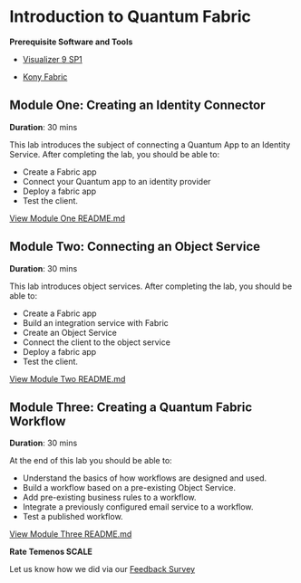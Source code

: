 # Introduction to Quantum Fabric

**Prerequisite Software and Tools**

- [Visualizer 9 SP1](https://community.kony.com/downloads)

- [Kony Fabric](http://Manage.kony.com)

## Module One: Creating an Identity Connector

**Duration**: 30 mins

This lab introduces the subject of connecting a Quantum App to an Identity Service. After completing the lab, you should be able to:
- Create a Fabric app
- Connect your Quantum app to an identity provider
- Deploy a fabric app
- Test the client.

[View Module One README.md](https://github.com/temenos/SCALE2020/blob/main/Lab%206%20-%20Intro%20to%20Quantum%20Fabric/Module1-CreatingAnIdentityConnector.md)

## Module Two: Connecting an Object Service

**Duration**: 30 mins

This lab introduces object services. After completing the lab, you should be able to:
- Create a Fabric app
- Build an integration service with Fabric 
- Create an Object Service
- Connect the client to the object service
- Deploy a fabric app
- Test the client.

[View Module Two README.md](https://github.com/temenos/SCALE2020/blob/main/Lab%206%20-%20Intro%20to%20Quantum%20Fabric/Module2-ConnectingAnObjectService.md)

## Module Three: Creating a Quantum Fabric Workflow

**Duration**: 30 mins

At the end of this lab you should be able to:
- Understand the basics of how workflows are designed and used.
- Build a workflow based on a pre-existing Object Service.
- Add pre-existing business rules to a workflow.
- Integrate a previously configured email service to a workflow.
- Test a published workflow.

[View Module Three README.md](https://github.com/temenos/SCALE2020/blob/main/Lab%206%20-%20Intro%20to%20Quantum%20Fabric/Module3-CreatingAQuantumFabricWorkflow.md)

**Rate Temenos SCALE**

Let us know how we did via our [Feedback Survey]()